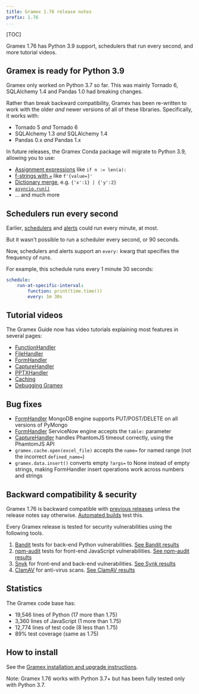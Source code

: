 ```yaml
---
title: Gramex 1.76 release notes
prefix: 1.76
...
```


[TOC]

Gramex 1.76 has Python 3.9 support, schedulers that run every second, and more tutorial videos.

## Gramex is ready for Python 3.9

Gramex only worked on Python 3.7 so far. This was mainly Tornado 6, SQLAlchemy 1.4 and Pandas 1.0 had breaking changes.

Rather than break backward compatibility, Gramex has been re-written to work with the older *and* newer versions of all of these libraries. Specifically, it works with:

- Tornado 5 *and* Tornado 6
- SQLAlchemy 1.3 *and* SQLAlchemy 1.4
- Pandas 0.x *and* Pandas 1.x

In future releases, the Gramex Conda package will migrate to Python 3.9, allowing you to use:

- [Assignment expressions](https://docs.python.org/3/whatsnew/3.8.html#assignment-expressions) like `if n := len(a):`
- [f-strings with `=`](https://docs.python.org/3/whatsnew/3.8.html#f-strings-support-for-self-documenting-expressions-and-debugging) like `f'{value=}'`
- [Dictionary merge](https://docs.python.org/3/whatsnew/3.9.html#dictionary-merge-update-operators), e.g. `{'x':1} | {'y':2}`
- [`asyncio.run()`](https://docs.python.org/3/whatsnew/3.8.html#asyncio)
- ... and much more

## Schedulers run every second

Earlier, [schedulers](../../scheduler/) and [alerts](../../alert/) could run every minute, at most.

But it wasn't possible to run a scheduler every second, or 90 seconds.

Now, schedulers and alerts support an `every:` kwarg that specifies the frequency of runs.

For example, this schedule runs every 1 minute 30 seconds:

```yaml
schedule:
    run-at-specific-interval:
        function: print(time.time())
        every: 1m 30s
```

## Tutorial videos

The Gramex Guide now has video tutorials explaining most features in several pages:

- [FunctionHandler](../../functionhandler/)
- [FileHandler](../../filehandler/)
- [FormHandler](../../formhandler/)
- [CaptureHandler](../../capturehandler/)
- [PPTXHandler](../../pptxhandler/)
- [Caching](../../cache/)
- [Debugging Gramex](../../debug/)

## Bug fixes

- [FormHandler](../../formhandler/) MongoDB engine supports PUT/POST/DELETE on all versions of PyMongo
- [FormHandler](../../formhandler/) ServiceNow engine accepts the `table:` parameter
- [CaptureHandler](../../capturehandler/) handles PhantomJS timeout correctly, using the PhamtomJS API
- `gramex.cache.open(excel_file)` accepts the `name=` for named range (not the incorrect `defined_name=`)
- `gramex.data.insert()` converts empty `?args=` to None instead of empty strings, making FormHandler insert operations work across numbers and strings


## Backward compatibility & security

Gramex 1.76 is backward compatible with [previous releases](../) unless the release notes say otherwise.
[Automated builds](https://travis-ci.com/github/gramener/gramex/builds) test this.

Every Gramex release is tested for security vulnerabilities using the following tools.

1. [Bandit](https://bandit.readthedocs.io/) tests for back-end Python vulnerabilities.
   [See Bandit results](https://github.com/gramener/gramex/blob/master/reports/bandit.txt)
2. [npm-audit](https://docs.npmjs.com/cli/v6/commands/npm-audit) tests for front-end JavaScript vulnerabilities.
   [See npm-audit results](https://github.com/gramener/gramex/blob/master/reports/npm-audit.txt)
3. [Snyk](https://snyk.io/) for front-end and back-end vulnerabilities.
   [See Synk results](https://github.com/gramener/gramex/blob/master/reports/snyk.txt)
4. [ClamAV](https://www.clamav.net/) for anti-virus scans.
   [See ClamAV results](https://github.com/gramener/gramex/blob/master/reports/clamav.txt)

## Statistics

The Gramex code base has:

- 19,546 lines of Python (17 more than 1.75)
- 3,360 lines of JavaScript (1 more than 1.75)
- 12,774 lines of test code (8 less than 1.75)
- 89% test coverage (same as 1.75)


## How to install

See the [Gramex installation and upgrade instructions](../../install/).

Note: Gramex 1.76 works with Python 3.7+ but has been fully tested only with Python 3.7.
